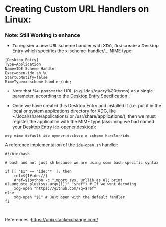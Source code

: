 # Creating Custom URL Handlers on Linux:
### Note: Still Working to enhance
- To register a new URL scheme handler with XDG, first create a Desktop Entry which specifies the x-scheme-handler/... MIME type:
```
[Desktop Entry]
Type=Application
Name=IDE Scheme Handler
Exec=open-ide.sh %u
StartupNotify=false
MimeType=x-scheme-handler/ide;
```
- Note that %u passes the URL (e.g. ide://query%20terms) as a single parameter, according to the [Desktop Entry Specification](https://specifications.freedesktop.org/desktop-entry-spec/desktop-entry-spec-latest.html#exec-variables) .

- Once we have created this Desktop Entry and installed it (i.e. put it in the local or system applications directory for XDG, like ~/.local/share/applications/ or /usr/share/applications/), then we must register the application with the MIME type (assuming we had named your Desktop Entry ide-opener.desktop):

`xdg-mime default ide-opener.desktop x-scheme-handler/ide`

A reference implementation of the `ide-open.sh` handler:

```
#!/bin/bash

# bash and not just sh because we are using some bash-specific syntax

if [[ "$1" == "ide:"* ]]; then
    ref=${1#ide://}
    #ref=$(python -c "import sys, urllib as ul; print ul.unquote_plus(sys.argv[1])" "$ref") # If we want decoding
    xdg-open "https://github.com/?q=$ref"
else
    xdg-open "$1" # Just open with the default handler
fi

  
```
References :https://unix.stackexchange.com/
